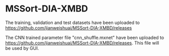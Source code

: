# MSSort-DIA-XMBD

The training, validation and test datasets have been uploaded to https://github.com/jianweishuai/MSSort-DIA-XMBD/releases

The CNN trained parameter file "cnn_shuffle.mxnet" have been uploaded to https://github.com/jianweishuai/MSSort-DIA-XMBD/releases. This file will be used by GUI.
